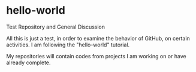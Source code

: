 # hello-world
Test Repository and General Discussion

All this is just a test, in order to examine the behavior of GitHub, on certain activities. I am following the "hello-world" tutorial.

My repositories will contain codes from projects I am working on or have already complete.
